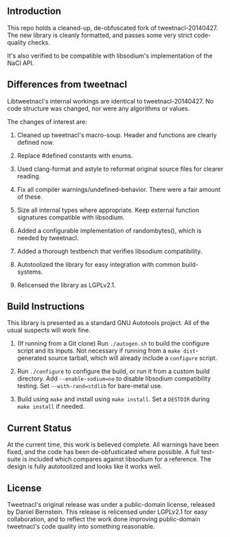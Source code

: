 ## Introduction ##

This repo holds a cleaned-up, de-obfuscated fork of tweetnacl-20140427. The
new library is cleanly formatted, and passes some very strict code-quality
checks.

It's also verified to be compatible with libsodium's implementation
of the NaCl API.

## Differences from tweetnacl ##

Libtweetnacl's internal workings are identical to tweetnacl-20140427.
No code structure was changed, nor were any algorithms or values.

The changes of interest are:

1. Cleaned up tweetnacl's macro-soup. Header and functions are clearly defined
   now.

2. Replace #defined constants with enums.

3. Used clang-format and astyle to reformat original source files
   for clearer reading.

4. Fix all compiler warnings/undefined-behavior. There were a fair amount
   of these.

5. Size all internal types where appropriate. Keep external function signatures
   compatible with libsodium.

6. Added a configurable implementation of randombytes(), which
   is needed by tweetnacl.

7. Added a thorough testbench that verifies libsodium compatibility.

8. Autotoolized the library for easy integration with common build-systems.

9. Relicensed the library as LGPLv2.1.

## Build Instructions ##

This library is presented as a standard GNU Autotools project. All of the usual
suspects will work fine.

1. (If running from a Git clone) Run `./autogen.sh` to build the configure
   script and its inputs. Not necessary if running from a `make dist`-generated
   source tarball, which will already include a `configure` script.

2. Run `./configure` to configure the build, or run it from a custom build
   directory. Add `--enable-sodium=no` to disable libsodium compatibility
   testing. Set `--with-rand=stdlib` for bare-metal use.

3. Build using `make` and install using `make install`. Set a `DESTDIR` during
   `make install` if needed.

## Current Status ##

At the current time, this work is believed complete. All warnings have been
fixed, and the code has been de-obfusticated where possible. A full test-suite
is included which compares against libsodium for a reference. The design is
fully autotoolized and looks like it works well.

## License ##

Tweetnacl's original release was under a public-domain license, released by
Daniel Bernstein. This release is relicensed under LGPLv2.1 for easy
collaboration, and to reflect the work done improving public-domain
tweetnacl's code quality into something reasonable.
